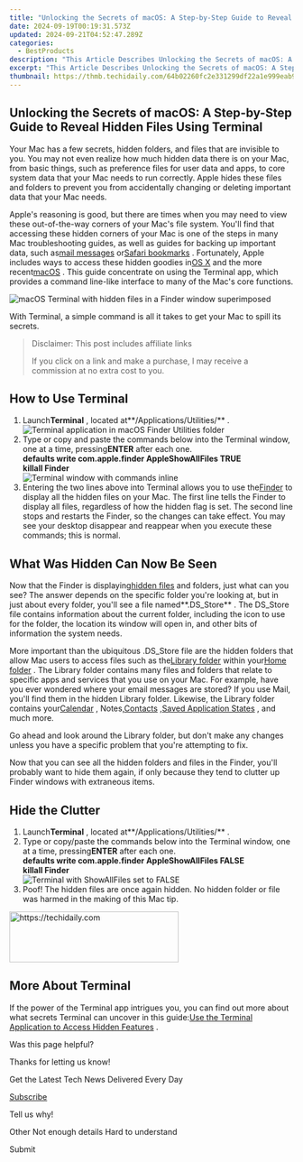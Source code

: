 ```yaml
---
title: "Unlocking the Secrets of macOS: A Step-by-Step Guide to Reveal Hidden Files Using Terminal"
date: 2024-09-19T00:19:31.573Z
updated: 2024-09-21T04:52:47.289Z
categories:
  - BestProducts
description: "This Article Describes Unlocking the Secrets of macOS: A Step-by-Step Guide to Reveal Hidden Files Using Terminal"
excerpt: "This Article Describes Unlocking the Secrets of macOS: A Step-by-Step Guide to Reveal Hidden Files Using Terminal"
thumbnail: https://thmb.techidaily.com/64b02260fc2e331299df22a1e999eab91ad890c07462ad4672fe1c0550ce5fa1.jpg
---
```


## Unlocking the Secrets of macOS: A Step-by-Step Guide to Reveal Hidden Files Using Terminal
 Your Mac has a few secrets, hidden folders, and files that are invisible to you. You may not even realize how much hidden data there is on your Mac, from basic things, such as preference files for user data and apps, to core system data that your Mac needs to run correctly. Apple hides these files and folders to prevent you from accidentally changing or deleting important data that your Mac needs.

 Apple's reasoning is good, but there are times when you may need to view these out-of-the-way corners of your Mac's file system. You'll find that accessing these hidden corners of your Mac is one of the steps in many Mac troubleshooting guides, as well as guides for backing up important data, such as[mail messages](https://www.lifewire.com/transfer-apple-mail-to-new-mac-2260915) or[Safari bookmarks](https://www.lifewire.com/back-up-or-move-safari-bookmarks-to-new-mac-2260891) . Fortunately, Apple includes ways to access these hidden goodies in[OS X](https://www.lifewire.com/install-mac-os-on-pc-5075590) and the more recent[macOS](https://www.lifewire.com/what-is-macos-4691239) . This guide concentrate on using the Terminal app, which provides a command line-like interface to many of the Mac's core functions.

![macOS Terminal with hidden files in a Finder window superimposed](https://www.lifewire.com/thmb/0GxCNfM-Nwq84X9L67jj4gSEqP4=/1500x0/filters:no_upscale():max_bytes(150000):strip_icc():format(webp)/ScreenShot2019-01-03at3.13.16PM-5c2ea61c46e0fb0001abc508-fb8027cc5efa44e2a3c858234aac1ae3.jpg)

 With Terminal, a simple command is all it takes to get your Mac to spill its secrets.

>  Disclaimer: This post includes affiliate links
>
>  If you click on a link and make a purchase, I may receive a commission at no extra cost to you.
>

## How to Use Terminal

1. Launch**Terminal** , located at**/Applications/Utilities/** .  
![Terminal application in macOS Finder Utilities folder](https://www.lifewire.com/thmb/MlM5SU4iQfZRMK1iLmULOs4OewA=/1500x0/filters:no_upscale():max_bytes(150000):strip_icc():format(webp)/001_view-hidden-mac-folders-using-terminal-2260776-5c2ea70b46e0fb000123c164.jpg)
2. Type or copy and paste the commands below into the Terminal window, one at a time, pressing**ENTER** after each one.  
 **defaults write com.apple.finder AppleShowAllFiles TRUE**  
**killall Finder**  
![Terminal window with commands inline](https://www.lifewire.com/thmb/z9u9E5cQZxfSmppiqZSimKAfX_s=/1500x0/filters:no_upscale():max_bytes(150000):strip_icc():format(webp)/002_view-hidden-mac-folders-using-terminal-2260776-5c2ea73546e0fb0001415cda.jpg)
3. Entering the two lines above into Terminal allows you to use the[Finder](https://www.lifewire.com/use-mac-finder-2260739) to display all the hidden files on your Mac. The first line tells the Finder to display all files, regardless of how the hidden flag is set. The second line stops and restarts the Finder, so the changes can take effect. You may see your desktop disappear and reappear when you execute these commands; this is normal.

## What Was Hidden Can Now Be Seen

 Now that the Finder is displaying[hidden files](https://www.lifewire.com/what-is-a-hidden-file-2625898) and folders, just what can you see? The answer depends on the specific folder you're looking at, but in just about every folder, you'll see a file named**.DS\_Store** . The DS\_Store file contains information about the current folder, including the icon to use for the folder, the location its window will open in, and other bits of information the system needs.

 More important than the ubiquitous .DS\_Store file are the hidden folders that allow Mac users to access files such as the[Library folder](https://www.lifewire.com/os-x-is-hiding-your-library-folder-2260833) within your[Home folder](https://www.lifewire.com/move-macs-home-folder-new-location-2260157) . The Library folder contains many files and folders that relate to specific apps and services that you use on your Mac. For example, have you ever wondered where your email messages are stored? If you use Mail, you'll find them in the hidden Library folder. Likewise, the Library folder contains your[Calendar](https://www.lifewire.com/back-up-or-move-ical-or-calendar-data-to-new-mac-2260870) , Notes,[Contacts](https://www.lifewire.com/back-up-or-move-contacts-or-address-book-data-2260801) ,[Saved Application States](https://www.lifewire.com/managing-resume-feature-os-x-2259802) , and much more.

 Go ahead and look around the Library folder, but don't make any changes unless you have a specific problem that you're attempting to fix.

 Now that you can see all the hidden folders and files in the Finder, you'll probably want to hide them again, if only because they tend to clutter up Finder windows with extraneous items.

## Hide the Clutter

1. Launch**Terminal** , located at**/Applications/Utilities/** .
2. Type or copy/paste the commands below into the Terminal window, one at a time, pressing**ENTER** after each one.  
 **defaults write com.apple.finder AppleShowAllFiles FALSE**  
**killall Finder**  
![Terminal with ShowAllFiles set to FALSE](https://www.lifewire.com/thmb/7JHA9g9EOKMG8xeydvO7Yp3H_24=/1500x0/filters:no_upscale():max_bytes(150000):strip_icc():format(webp)/003_view-hidden-mac-folders-using-terminal-2260776-5c2ea75e46e0fb0001a438c8.jpg)
3. Poof! The hidden files are once again hidden. No hidden folder or file was harmed in the making of this Mac tip.

<!-- affiliate ads begin -->
<a href="https://laganoo.pxf.io/c/5597632/1484951/16446" target="_top" id="1484951">
  <img src="//a.impactradius-go.com/display-ad/16446-1484951" border="0" alt="https://techidaily.com" width="300" height="90"/>
</a>
<img height="0" width="0" src="https://laganoo.pxf.io/i/5597632/1484951/16446" style="position:absolute;visibility:hidden;" border="0" />
<!-- affiliate ads end -->

## More About Terminal

 If the power of the Terminal app intrigues you, you can find out more about what secrets Terminal can uncover in this guide:[Use the Terminal Application to Access Hidden Features](https://www.lifewire.com/mac-terminal-commands-4774997) .

Was this page helpful?

Thanks for letting us know!

 Get the Latest Tech News Delivered Every Day

[Subscribe](https://www.lifewire.com/#)

Tell us why!

 Other  Not enough details  Hard to understand

 Submit

<ins class="adsbygoogle"
     style="display:block"
     data-ad-format="autorelaxed"
     data-ad-client="ca-pub-7571918770474297"
     data-ad-slot="1223367746"></ins>

<ins class="adsbygoogle"
     style="display:block"
     data-ad-client="ca-pub-7571918770474297"
     data-ad-slot="8358498916"
     data-ad-format="auto"
     data-full-width-responsive="true"></ins>



